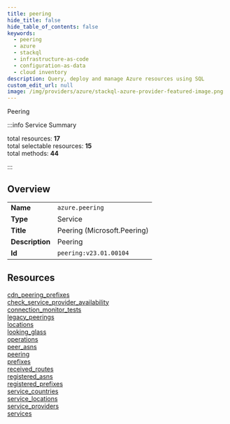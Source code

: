 ```yaml
---
title: peering
hide_title: false
hide_table_of_contents: false
keywords:
  - peering
  - azure
  - stackql
  - infrastructure-as-code
  - configuration-as-data
  - cloud inventory
description: Query, deploy and manage Azure resources using SQL
custom_edit_url: null
image: /img/providers/azure/stackql-azure-provider-featured-image.png
---
```

Peering  
    
:::info Service Summary

<div class="row">
<div class="providerDocColumn">
<span>total resources:&nbsp;<b>17</b></span><br />
<span>total selectable resources:&nbsp;<b>15</b></span><br />
<span>total methods:&nbsp;<b>44</b></span><br />
</div>
</div>

:::

## Overview
<table><tbody>
<tr><td><b>Name</b></td><td><code>azure.peering</code></td></tr>
<tr><td><b>Type</b></td><td>Service</td></tr>
<tr><td><b>Title</b></td><td>Peering (Microsoft.Peering)</td></tr>
<tr><td><b>Description</b></td><td>Peering</td></tr>
<tr><td><b>Id</b></td><td><code>peering:v23.01.00104</code></td></tr>
</tbody></table>

## Resources
<div class="row">
<div class="providerDocColumn">
<a href="/providers/azure/peering/cdn_peering_prefixes/">cdn_peering_prefixes</a><br />
<a href="/providers/azure/peering/check_service_provider_availability/">check_service_provider_availability</a><br />
<a href="/providers/azure/peering/connection_monitor_tests/">connection_monitor_tests</a><br />
<a href="/providers/azure/peering/legacy_peerings/">legacy_peerings</a><br />
<a href="/providers/azure/peering/locations/">locations</a><br />
<a href="/providers/azure/peering/looking_glass/">looking_glass</a><br />
<a href="/providers/azure/peering/operations/">operations</a><br />
<a href="/providers/azure/peering/peer_asns/">peer_asns</a><br />
<a href="/providers/azure/peering/peering/">peering</a><br />
</div>
<div class="providerDocColumn">
<a href="/providers/azure/peering/prefixes/">prefixes</a><br />
<a href="/providers/azure/peering/received_routes/">received_routes</a><br />
<a href="/providers/azure/peering/registered_asns/">registered_asns</a><br />
<a href="/providers/azure/peering/registered_prefixes/">registered_prefixes</a><br />
<a href="/providers/azure/peering/service_countries/">service_countries</a><br />
<a href="/providers/azure/peering/service_locations/">service_locations</a><br />
<a href="/providers/azure/peering/service_providers/">service_providers</a><br />
<a href="/providers/azure/peering/services/">services</a><br />
</div>
</div>
